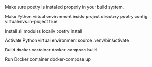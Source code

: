 
Make sure poetry is installed properly in your build system.

Make Python virtual environment inside project directory
poetry config virtualenvs.in-project true

Install all modules locally
poetry install

Activate Python virtual environment
source .venv/bin/activate 

Build docker container
docker-compose build 

Run Docker container
docker-compose up
